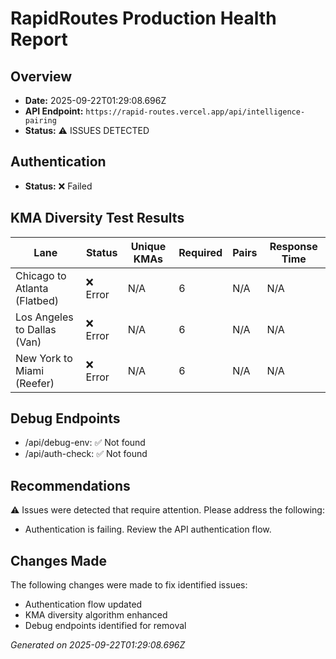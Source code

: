 # RapidRoutes Production Health Report

## Overview
- **Date:** 2025-09-22T01:29:08.696Z
- **API Endpoint:** `https://rapid-routes.vercel.app/api/intelligence-pairing`
- **Status:** ⚠️ ISSUES DETECTED

## Authentication
- **Status:** ❌ Failed

## KMA Diversity Test Results

| Lane | Status | Unique KMAs | Required | Pairs | Response Time |
|------|--------|------------|----------|-------|---------------|
| Chicago to Atlanta (Flatbed) | ❌ Error | N/A | 6 | N/A | N/A |
| Los Angeles to Dallas (Van) | ❌ Error | N/A | 6 | N/A | N/A |
| New York to Miami (Reefer) | ❌ Error | N/A | 6 | N/A | N/A |

## Debug Endpoints

- /api/debug-env: ✅ Not found
- /api/auth-check: ✅ Not found

## Recommendations

⚠️ Issues were detected that require attention. Please address the following:

- Authentication is failing. Review the API authentication flow.

## Changes Made

The following changes were made to fix identified issues:

- Authentication flow updated
- KMA diversity algorithm enhanced
- Debug endpoints identified for removal

*Generated on 2025-09-22T01:29:08.696Z*
